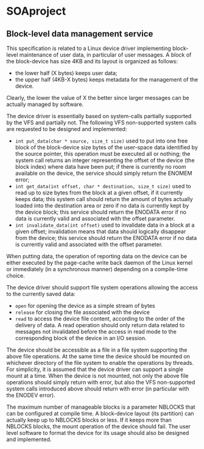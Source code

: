 # SOAproject
## Block-level data management service
This specification is related to a Linux device driver implementing block-level maintenance of user data, in particular of user messages. A block of the block-device has size 4KB and its layout is organized as follows:
- the lower half (X bytes) keeps user data;
- the upper half (4KB-X bytes) keeps metadata for the management of the device.

Clearly, the lower the value of X the better since larger messages can be actually managed by software.

The device driver is essentially based on system-calls partially supported by the VFS and partially not. The following VFS non-supported system calls are requested to be designed and implemented:

- `int put_data(char * source, size_t size)` used to put into one free block of the block-device size bytes of the user-space data identified by the source pointer, this operation must be executed all or nothing; the system call returns an integer representing the offset of the device (the block index) where data have been put; if there is currently no room available on the device, the service should simply return the ENOMEM error;
- `int get_data(int offset, char * destination, size_t size)` used to read up to size bytes from the block at a given offset, if it currently keeps data; this system call should return the amount of bytes actually loaded into the destination area or zero if no data is currently kept by the device block; this service should return the ENODATA error if no data is currently valid and associated with the offset parameter.
- `int invalidate_data(int offset)` used to invalidate data in a block at a given offset; invalidation means that data should logically disappear from the device; this service should return the ENODATA error if no data is currently valid and associated with the offset parameter.

When putting data, the operation of reporting data on the device can be either executed by the page-cache write back daemon of the Linux kernel or immediately (in a synchronous manner) depending on a compile-time choice.

The device driver should support file system operations allowing the access to the currently saved data:

- `open` for opening the device as a simple stream of bytes
- `release` for closing the file associated with the device
- `read` to access the device file content, according to the order of the delivery of data. A read operation should only return data related to messages not invalidated before the access in read mode to the corresponding block of the device in an I/O session.

The device should be accessible as a file in a file system supporting the above file operations. At the same time the device should be mounted on whichever directory of the file system to enable the operations by threads. For simplicity, it is assumed that the device driver can support a single mount at a time. When the device is not mounted, not only the above file operations should simply return with error, but also the VFS non-supported system calls introduced above should return with error (in particular with the ENODEV error).

The maximum number of manageable blocks is a parameter NBLOCKS that can be configured at compile time. A block-device layout (its partition) can actually keep up to NBLOCKS blocks or less. If it keeps more than NBLOCKS blocks, the mount operation of the device should fail. The user level software to format the device for its usage should also be designed and implemented.